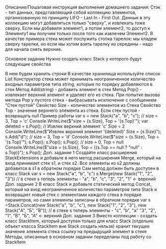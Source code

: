 Описание/Пошаговая инструкция выполнения домашнего задания:
Стэк - тип данных, представляющий собой коллекцию элементов, организованную по принципу LIFO - Last In - First Out.
Данные в эту коллекцию могут добавляться только "сверху", и извлекать тоже сверху. Если мы добавили элемент1, а потом элемент2, то доступ к Элементу1 мы получим только после того как извлечем Элемент2.
В качестве примера стека может послужить стопка тарелок: мы кладем сверху тарелки, но если мы хотим взять тарелку из середины - надо для начала снять верхние.

Основное задание
Нужно создать класс Stack у которого будут следующие свойства

В нем будем хранить строки
В качестве хранилища используйте список List
Конструктор стека может принимать неограниченное количество входных параметров типа string, которые по порядку добавляются в стек
Метод Add(string) - добавить элемент в стек
Метод Pop() - извлекает верхний элемент и удаляет его из стека. При попытке вызова метода Pop у пустого стека - выбрасывать исключение с сообщением "Стек пустой"
Свойство Size - количество элементов из Стека
Свойство Top - значение верхнего элемента из стека. Если стек пустой - возвращать null
Пример работы
var s = new Stack("a", "b", "c");
// size = 3, Top = 'c'
Console.WriteLine($"size = {s.Size}, Top = '{s.Top}'");
var deleted = s.Pop();
// Извлек верхний элемент 'c' Size = 2
Console.WriteLine($"Извлек верхний элемент '{deleted}' Size = {s.Size}");
s.Add("d");
// size = 3, Top = 'd'
Console.WriteLine($"size = {s.Size}, Top = '{s.Top}'");
s.Pop();
s.Pop();
s.Pop();
// size = 0, Top = null
Console.WriteLine($"size = {s.Size}, Top = {(s.Top == null ? "null" : s.Top)}");
s.Pop();
Доп. задание 1
Создайте класс расширения StackExtensions и добавьте в него метод расширения Merge, который на вход принимает стек s1, и стек s2.
Все элементы из s2 должны добавится в s1 в обратном порядке
Сам метод должен быть доступен в класс Stack
var s = new Stack("a", "b", "c")
s.Merge(new Stack("1", "2", "3"))
// в стеке s теперь элементы - "a", "b", "c", "3", "2", "1" <- верхний
Доп. задание 2
В класс Stack и добавьте статический метод Concat, который на вход неограниченное количество параметров типа Stack
и возвращает новый стек с элементами каждого стека в порядке параметров, но сами элементы записаны в обратном порядке
var s =Stack.Concat(new Stack("a", "b", "c"), new Stack("1", "2", "3"), new Stack("А", "Б", "В"));
// в стеке s теперь элементы - "c", "b", "a" "3", "2", "1", "В", "Б", "А" <- верхний
Доп. задание 3
Вместо коллекции - создать класс StackItem, который
доступен только для класс Stack (отдельно объект класса StackItem вне Stack создать нельзя)
хранит текущее значение элемента стека
ссылку на предыдущий элемент в стеке
Методы, описанные в основном задании переделаны под работу со StackItem
